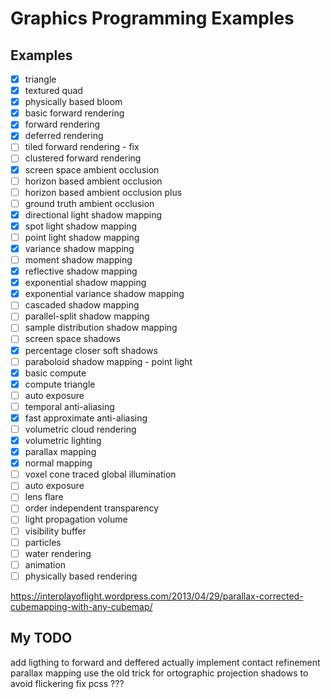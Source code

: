# Graphics Programming Examples

## Examples

- [x] triangle
- [x] textured quad
- [x] physically based bloom
- [x] basic forward rendering
- [x] forward rendering
- [x] deferred rendering
- [ ] tiled forward rendering - fix
- [ ] clustered forward rendering
- [x] screen space ambient occlusion
- [ ] horizon based ambient occlusion
- [ ] horizon based ambient occlusion plus
- [ ] ground truth ambient occlusion
- [x] directional light shadow mapping
- [x] spot light shadow mapping
- [ ] point light shadow mapping
- [x] variance shadow mapping
- [ ] moment shadow mapping
- [x] reflective shadow mapping
- [x] exponential shadow mapping
- [x] exponential variance shadow mapping
- [ ] cascaded shadow mapping
- [ ] parallel-split shadow mapping
- [ ] sample distribution shadow mapping
- [ ] screen space shadows
- [x] percentage closer soft shadows
- [ ] paraboloid shadow mapping - point light
- [x] basic compute
- [x] compute triangle
- [ ] auto exposure
- [ ] temporal anti-aliasing
- [x] fast approximate anti-aliasing
- [ ] volumetric cloud rendering
- [x] volumetric lighting
- [x] parallax mapping
- [x] normal mapping
- [ ] voxel cone traced global illumination
- [ ] auto exposure
- [ ] lens flare
- [ ] order independent transparency
- [ ] light propagation volume
- [ ] visibility buffer
- [ ] particles
- [ ] water rendering
- [ ] animation
- [ ] physically based rendering

https://interplayoflight.wordpress.com/2013/04/29/parallax-corrected-cubemapping-with-any-cubemap/

## My TODO

add ligthing to forward and deffered
actually implement contact refinement parallax mapping
use the old trick for ortographic projection shadows to avoid flickering
fix pcss ???